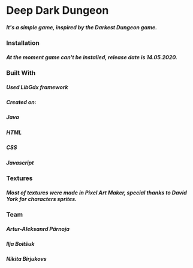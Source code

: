 <h1>Deep Dark Dungeon</h1>

<h5>It's a simple game, inspired by the Darkest Dungeon game.</h5>

<h3>Installation</h3>

<h5>At the moment game can't be installed, release date is 14.05.2020.</h5>

<h3>Built With</h3>

<h5>Used LibGdx framework</h5>
<h5>Created on:</h4>
<h5>Java</h5>
<h5>HTML</h5>
<h5>CSS</h5>
<h5>Javascript</h5>

<h3>Textures</h3>
<h5>Most of textures were made in Pixel Art Maker, special thanks to David York for characters sprites.</h5>

<h3>Team</h3>

<h5>Artur-Aleksanrd Pärnoja</h5>
<h5>Ilja Boitšuk</h5>
<h5>Nikita Birjukovs</h5>